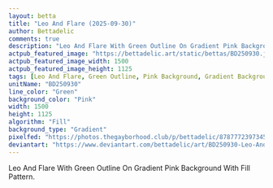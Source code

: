 ```yaml
---
layout: betta
title: "Leo And Flare (2025-09-30)"
author: Bettadelic
comments: true
description: "Leo And Flare With Green Outline On Gradient Pink Background With Fill Pattern."
actpub_featured_image: "https://bettadelic.art/static/bettas/BD250930.jpg"
actpub_featured_image_width: 1500
actpub_featured_image_height: 1125
tags: [Leo And Flare, Green Outline, Pink Background, Gradient Background Pattern, Fill Pattern, September 2025]
unitName: "BD250930"
line_color: "Green"
background_color: "Pink"
width: 1500
height: 1125
algorithm: "Fill"
background_type: "Gradient"
pixelfed: "https://photos.thegayborhood.club/p/bettadelic/878777239734572599"
deviantart: "https://www.deviantart.com/bettadelic/art/BD250930-Leo-And-Flare-2025-09-30-1247472422"
---
```


Leo And Flare With Green Outline On Gradient Pink Background With Fill Pattern.
